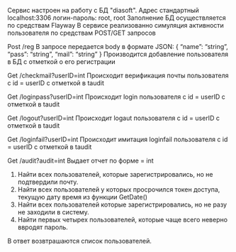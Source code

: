 Сервис настроен на работу с БД "diasoft". Адрес стандартный localhost:3306 логин-пароль: root, root
Заполнение БД осуществляется по средствам Flayway
В сервисе реализованно симуляция активности пользователя по средствам POST/GET запросов

Post /reg
В запросе передается body в формате JSON:
{
“name”: “string”,
“pass”: “string”,
“mail”: “string”
}
Производится добавление пользователя в БД с отметкой о его регистрации

Get /checkmail?userID=int
Происходит верификация почты пользователя с id = userID с отметкой в taudit

Get /loginpass?userID=int
Происходит login пользователя с id = userID с отметкой в taudit

Get /logout?userID=int
Происходит logaut пользователя с id = userID с отметкой в taudit

Get /loginfail?userID=int
Происходит имитация loginfail пользователя с id = userID с отметкой в taudit

Get /audit?audit=int
Выдает отчет по форме = int
1. Найти всех пользователей, которые зарегистрировались, но не подтвердили почту.
2. Найти всех пользователей у которых просрочился токен доступа, текущую дату время из функции GetDate()
3. Найти всех пользователей которые зарегистрировались, но не разу не заходили в систему.
4. Найти первых четырех пользователей, которые чаще всего неверно ввродят пароль. 

В ответ возвтрашаются список пользователей.
